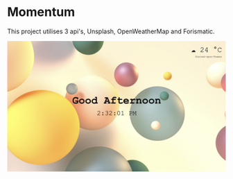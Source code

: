 
# Momentum

This project utilises 3 api's, Unsplash, OpenWeatherMap and Forismatic.

![Landing Page](/assets/readme_image.png)


